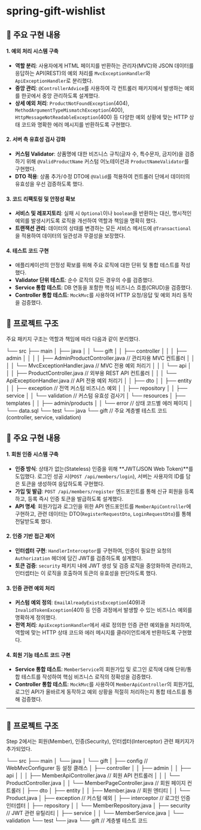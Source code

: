 # spring-gift-wishlist

## 🎁 주요 구현 내용

#### 1. 예외 처리 시스템 구축
- **역할 분리**: 사용자에게 HTML 페이지를 반환하는 관리자(MVC)와 JSON 데이터를 응답하는 API(REST)의 예외 처리를 `MvcExceptionHandler`와 `ApiExceptionHandler`로 분리했다.
- **중앙 관리**: `@ControllerAdvice`를 사용하여 각 컨트롤러 패키지에서 발생하는 예외를 한곳에서 중앙 관리하도록 설계했다.
- **상세 예외 처리**: `ProductNotFoundException`(404), `MethodArgumentTypeMismatchException`(400), `HttpMessageNotReadableException`(400) 등 다양한 예외 상황에 맞는 HTTP 상태 코드와 명확한 에러 메시지를 반환하도록 구현했다.

#### 2. 서버 측 유효성 검사 강화
- **커스텀 Validator**: 상품명에 대한 비즈니스 규칙(글자 수, 특수문자, 금지어)을 검증하기 위해 `@ValidProductName` 커스텀 어노테이션과 `ProductNameValidator`를 구현했다.
- **DTO 적용**: 상품 추가/수정 DTO에 `@Valid`를 적용하여 컨트롤러 단에서 데이터의 유효성을 우선 검증하도록 했다.

#### 3. 코드 리팩토링 및 안정성 확보
- **서비스 및 레포지토리**: 실패 시 `Optional`이나 `boolean`을 반환하는 대신, 명시적인 예외를 발생시키도록 로직을 개선하여 역할과 책임을 명확히 했다.
- **트랜잭션 관리**: 데이터의 상태를 변경하는 모든 서비스 메서드에 `@Transactional`을 적용하여 데이터의 일관성과 무결성을 보장했다.

#### 4. 테스트 코드 구현
- 애플리케이션의 안정성 확보를 위해 주요 로직에 대한 단위 및 통합 테스트를 작성했다.
- **Validator 단위 테스트**: 순수 로직의 모든 경우의 수를 검증했다.
- **Service 통합 테스트**: DB 연동을 포함한 핵심 비즈니스 흐름(CRUD)을 검증했다.
- **Controller 통합 테스트**: `MockMvc`를 사용하여 HTTP 요청/응답 및 예외 처리 동작을 검증했다.


## 📂 프로젝트 구조

주요 패키지 구조는 역할과 책임에 따라 다음과 같이 분리했다.


└── src
├── main
│   ├── java
│   │   └── gift
│   │       ├── controller
│   │       │   ├── admin
│   │       │   │   ├── AdminProductController.java  // 관리자용 MVC 컨트롤러
│   │       │   │   └── MvcExceptionHandler.java     // MVC 전용 예외 처리기
│   │       │   └── api
│   │       │       ├── ProductController.java       // 외부용 REST API 컨트롤러
│   │       │       └── ApiExceptionHandler.java     // API 전용 예외 처리기
│   │       ├── dto
│   │       ├── entity
│   │       ├── exception  // 전역 커스텀 비즈니스 예외
│   │       ├── repository
│   │       ├── service
│   │       └── validation // 커스텀 유효성 검사기
│   └── resources
│       ├── templates
│       │   ├── admin/products
│       │   └── error      // 상태 코드별 에러 페이지
│       └── data.sql
└── test
└── java
└── gift           // 주요 계층별 테스트 코드 (controller, service, validation)

## 🎁 주요 구현 내용

#### 1. 회원 인증 시스템 구축
- **인증 방식**: 상태가 없는(Stateless) 인증을 위해 **JWT(JSON Web Token)**를 도입했다. 로그인 성공 시(`POST /api/members/login`), 서버는 사용자의 ID를 담은 토큰을 생성하여 응답하도록 구현했다.
- **가입 및 발급**: `POST /api/members/register` 엔드포인트를 통해 신규 회원을 등록하고, 등록 즉시 인증 토큰을 발급하도록 설계했다.
- **API 명세**: 회원가입과 로그인을 위한 API 엔드포인트를 `MemberApiController`에 구현하고, 관련 데이터는 DTO(`RegisterRequestDto`, `LoginRequestDto`)를 통해 전달받도록 했다.

#### 2. 인증 기반 접근 제어
- **인터셉터 구현**: `HandlerInterceptor`를 구현하여, 인증이 필요한 요청의 `Authorization` 헤더에 담긴 JWT를 검증하도록 설계했다.
- **토큰 검증**: `security` 패키지 내에 JWT 생성 및 검증 로직을 중앙화하여 관리하고, 인터셉터는 이 로직을 호출하여 토큰의 유효성을 판단하도록 했다.

#### 3. 인증 관련 예외 처리
- **커스텀 예외 정의**: `EmailAlreadyExistsException`(409)과 `InvalidTokenException`(401) 등 인증 과정에서 발생할 수 있는 비즈니스 예외를 명확하게 정의했다.
- **전역 처리**: `ApiExceptionHandler`에서 새로 정의한 인증 관련 예외들을 처리하여, 역할에 맞는 HTTP 상태 코드와 에러 메시지를 클라이언트에게 반환하도록 구현했다.

#### 4. 회원 기능 테스트 코드 구현
- **Service 통합 테스트**: `MemberService`의 회원가입 및 로그인 로직에 대해 단위/통합 테스트를 작성하여 핵심 비즈니스 로직의 정확성을 검증했다.
- **Controller 통합 테스트**: `MockMvc`를 사용하여 `MemberApiController`의 회원가입, 로그인 API가 올바르게 동작하고 예외 상황을 적절히 처리하는지 통합 테스트를 통해 검증했다.
---

## 📂 프로젝트 구조

Step 2에서는 회원(Member), 인증(Security), 인터셉터(Interceptor) 관련 패키지가 추가되었다.

└── src
├── main
│   └── java
│       └── gift
│           ├── config       // WebMvcConfigurer 등 설정 클래스
│           ├── controller
│           │   ├── admin
│           │   ├── api
│           │   │   ├── MemberApiController.java // 회원 API 컨트롤러
│           │   │   └── ProductController.java
│           │   └── MemberPageController.java  // 회원 페이지 컨트롤러
│           ├── dto
│           ├── entity
│           │   ├── Member.java  // 회원 엔티티
│           │   └── Product.java
│           ├── exception    // 커스텀 예외
│           ├── interceptor  // 로그인 인증 인터셉터
│           ├── repository
│           │   └── MemberRepository.java
│           ├── security     // JWT 관련 유틸리티
│           ├── service
│           │   └── MemberService.java
│           └── validation
└── test
└── java
└── gift           // 계층별 테스트 코드